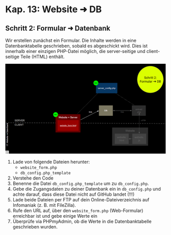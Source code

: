 # Kap. 13: Website ➜ DB
## Schritt 2: Formular ➜ Datenbank

Wir erstellen zunächst ein Formular. 
Die Inhalte werden in eine Datenbanktabelle geschrieben, sobald es abgeschickt wird.
Dies ist innerhalb einer einzigen PHP-Datei möglich, die server-seitige und client-seitige Teile (HTML) enthält.

![File_relations](File_relations.png)

1. Lade von folgende Dateien herunter: 
   * `website_form.php`
   * `db_config.php_template` 
2. Verstehe den Code
3. Benenne die Datei `db_config.php_template` um zu `db_config.php`.
4. Gebe die Zugangsdaten zu deiner Datenbank ein in `db_config.php` und achte darauf, dass diese Datei nicht auf GitHub landet (!!!)
5. Lade beide Dateien per FTP auf dein Online-Dateiverzeichnis auf Infomaniak (z. B. mit FileZilla).
6. Rufe den URL auf, über den `website_form.php` (Web-Formular) erreichbar ist und gebe einige Werte ein 
7. Überprüfe via PHPmyAdmin, ob die Werte in die Datenbanktabelle geschrieben wurden.
